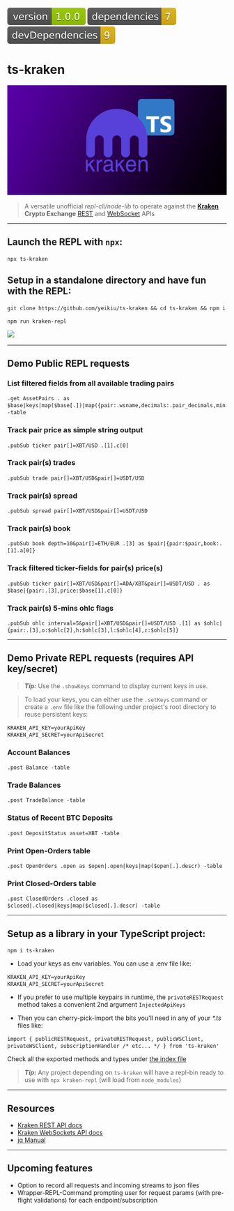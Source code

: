 <img src=".ci_badges/npm-version-badge.svg" /> <img src=".ci_badges/npm-dependencies-badge.svg" /> <img src=".ci_badges/npm-devdependencies-badge.svg" />

# ts-kraken

<img src=".github/ts_kraken_logo.png" width="640px" />

> A versatile unofficial _repl-cli/node-lib_ to operate against the **[Kraken](https://kraken.com) Crypto Exchange** [REST](https://docs.kraken.com/rest/) and [WebSocket](https://docs.kraken.com/websockets/) APIs
---

## Launch the REPL with `npx`:

````
npx ts-kraken
````


## Setup in a standalone directory and have fun with the REPL:

````
git clone https://github.com/yeikiu/ts-kraken && cd ts-kraken && npm i
````

````
npm run kraken-repl
````

<img src=".github/ts_kraken_demo.gif" />

---


## Demo Public REPL requests

### List filtered fields from all available trading pairs
````
.get AssetPairs . as $base|keys|map($base[.])|map({pair:.wsname,decimals:.pair_decimals,min:.ordermin}) -table
````

### Track pair price as simple string output
````
.pubSub ticker pair[]=XBT/USD .[1].c[0]
````

### Track pair(s) trades
````
.pubSub trade pair[]=XBT/USD&pair[]=USDT/USD
````

### Track pair(s) spread
````
.pubSub spread pair[]=XBT/USD&pair[]=USDT/USD
````

### Track pair(s) book
````
.pubSub book depth=10&pair[]=ETH/EUR .[3] as $pair|{pair:$pair,book:.[1].a[0]}
````

### Track filtered ticker-fields for pair(s) price(s)
````
.pubSub ticker pair[]=XBT/USD&pair[]=ADA/XBT&pair[]=USDT/USD . as $base|{pair:.[3],price:$base[1].c[0]}
````

### Track pair(s) 5-mins ohlc flags
````
.pubSub ohlc interval=5&pair[]=XBT/USD&pair[]=USDT/USD .[1] as $ohlc|{pair:.[3],o:$ohlc[2],h:$ohlc[3],l:$ohlc[4],c:$ohlc[5]}
````
---


## Demo Private REPL requests (requires API key/secret)

> _**Tip:**_ Use the `.showKeys` command to display current keys in use.

> To load your keys, you can either use the `.setKeys` command or create a `.env` file like the following under project's root directory to reuse persistent keys:

````
KRAKEN_API_KEY=yourApiKey
KRAKEN_API_SECRET=yourApiSecret
````

### Account Balances
````
.post Balance -table
````

### Trade Balances
````
.post TradeBalance -table
````

### Status of Recent BTC Deposits
````
.post DepositStatus asset=XBT -table
````

### Print Open-Orders table
````
.post OpenOrders .open as $open|.open|keys|map($open[.].descr) -table
````

### Print Closed-Orders table
````
.post ClosedOrders .closed as $closed|.closed|keys|map($closed[.].descr) -table
````
---


## Setup as a library in your TypeScript project:

````
npm i ts-kraken
````

- Load your keys as env variables. You can use a .env file like:
````
KRAKEN_API_KEY=yourApiKey
KRAKEN_API_SECRET=yourApiSecret
````

- If you prefer to use multiple keypairs in runtime, the `privateRESTRequest` method takes a convenient 2nd argument `InjectedApiKeys`

- Then you can cherry-pick-import the bits you'll need in any of your _*.ts_ files like:

````
import { publicRESTRequest, privateRESTRequest, publicWSClient, privateWSClient, subscriptionHandler /* etc... */ } from 'ts-kraken'
````

Check all the exported methods and types under [the index file](https://github.com/yeikiu/ts-kraken/blob/master/src/index.ts)

> _**Tip:**_ Any project depending on `ts-kraken` will have a repl-bin ready to use with `npx kraken-repl` (will load from `node_modules`)
---


## Resources

* [Kraken REST API docs](https://docs.kraken.com/rest/)
* [Kraken WebSockets API docs](https://docs.kraken.com/websockets/)
* [jq Manual](https://stedolan.github.io/jq/manual)
---


## Upcoming features

- Option to record all requests and incoming streams to json files
- Wrapper-REPL-Command prompting user for request params (with pre-flight validations) for each endpoint/subscription
